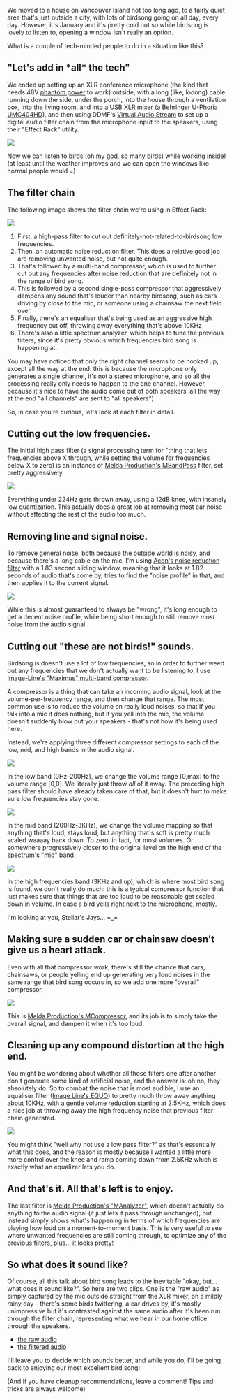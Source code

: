 We moved to a house on Vancouver Island not too long ago, to a fairly quiet area that's just outside a city, with lots of birdsong going on all day, every day. However, it's January and it's pretty cold out so while birdsong is lovely to listen to, opening a window isn't really an option.

What is a couple of tech-minded people to do in a situation like this?


## "Let's add in \*all\* the tech"

We ended up setting up an XLR conference microphone (the kind that needs 48V [phantom power](https://en.wikipedia.org/wiki/Phantom_power) to work) outside, with a long (like, looong) cable running down the side, under the porch, into the house through a ventilation box, into the living room, and into a USB XLR mixer (a Behringer [U-Phoria UMC404HD](https://www.long-mcquade.com/67988/Pro_Audio_Recording/Audio_Interfaces/Behringer/U-Phoria_UMC404HD_Audiophile_4x4_24-Bit_192_kHz_USB_Audio_MIDI_Interface.htm)), and then using DDMF's [Virtual Audio Stream](http://www.virtualaudiostream.com) to set up a digital audio filter chain from the microphone input to the speakers, using their "Effect Rack" utility.

![](/gh-weblog-2/images/bird-vst/the-setup.png)

Now we can listen to birds (oh my god, so many birds) while working inside! (at least until the weather improves and we can open the windows like normal people would =)


## The filter chain

The following image shows the filter chain we're using in Effect Rack:

![](/gh-weblog-2/images/bird-vst/ddmf-filter-chain.png)

1. First, a high-pass filter to cut out definitely-not-related-to-birdsong low frequencies.
2. Then, an automatic noise reduction filter. This does a relative good job are removing unwanted noise, but not quite enough.
3. That's followed by a multi-band compressor, which is used to further cut out any frequencies after noise reduction that are definitely not in the range of bird song.
4. This is followed by a second single-pass compressor that aggressively dampens any sound that's louder than nearby birdsong, such as cars driving by close to the mic, or someone using a chainsaw the next field over.
5. Finally, there's an equaliser that's being used as an aggressive high frequency cut off, throwing away everything that's above 10KHz
6. There's also a little spectrum analyzer, which helps to tune the previous filters, since it's pretty obvious which frequencies bird song is happening at.

You may have noticed that only the right channel seems to be hooked up, except all the way at the end: this is because the microphone only generates a single channel, it's not a stereo microphone, and so all the processing really only needs to happen to the one channel. However, because it's nice to have the audio come out of both speakers, all the way at the end "all channels" are sent to "all speakers")

So, in case you're curious, let's look at each filter in detail.


## Cutting out the low frequencies.

The initial high pass filter (a signal processing term for "thing that lets frequencies above X through, while setting the volume for frequencies below X to zero) is an instance of [Melda Production's MBandPass](https://www.meldaproduction.com/MBandPass) filter, set pretty aggressively. 

![](/gh-weblog-2/images/bird-vst/bandpass.png)

Everything under 224Hz gets thrown away, using a 12dB knee, with insanely low quantization. This actually does a great job at removing most car noise without affecting the rest of the audio too much. 


## Removing line and signal noise.

To remove general noise, both because the outside world is noisy, and because there's a long cable on the mic, I'm using [Acon's noise reduction filter](https://acondigital.com/products/restoration-suite) with a 1.83 second sliding window, meaning that it looks at 1.82 seconds of audio that's come by, tries to find the "noise profile" in that, and then applies it to the current signal.

![](/gh-weblog-2/images/bird-vst/noise-reduction.png)

While this is almost guaranteed to always be "wrong", it's long enough to get a decent noise profile, while being short enough to still remove _most_ noise from the audio signal.  


## Cutting out "these are not birds!" sounds.

Birdsong is doesn't use a lot of low frequencies, so in order to further weed out any frequencies that we don't actually want to be listening to, I use [Image-Line's "Maximus" multi-band compressor](https://www.image-line.com/plugins/Effects/Maximus).

A compressor is a thing that can take an incoming audio signal, look at the volume-per-frequency range, and then change that range. The most common use is to reduce the volume on really loud noises, so that if you talk into a mic it does nothing, but if you yell into the mic, the volume doesn't suddenly blow out your speakers - that's not how it's being used here.

Instead, we're applying three different compressor settings to each of the low, mid, and high bands in the audio signal.   

![](/gh-weblog-2/images/bird-vst/low-compressor.png)

In the low band (0Hz-200Hz), we change the volume range [0,max] to the volume range [0,0]. We literally just throw *all* of it away. The preceding high pass filter should have already taken care of that, but it doesn't hurt to make sure low frequencies stay gone.

![](/gh-weblog-2/images/bird-vst/mid-compressor.png)

In the mid band (200Hz-3KHz), we change the volume mapping so that anything that's loud, stays loud, but anything that's soft is pretty much scaled waaaay back down. To zero, in fact, for most volumes. Or somewhere progressively closer to the original level on the high end of the spectrum's "mid" band. 

![](/gh-weblog-2/images/bird-vst/high-compressor.png)

In the high frequencies band (3KHz and up), which is where most bird song is found, we don't really do much: this is a typical compressor function that just makes sure that things that are too loud to be reasonable get scaled down in volume. In case a bird yells right next to the microphone, mostly.

I'm looking at you, Stellar's Jays... =_=


## Making sure a sudden car or chainsaw doesn't give us a heart attack.

Even with all that compressor work, there's still the chance that cars, chainsaws, or people yelling end up generating very loud noises in the same range that bird song occurs in, so we add one more "overall" compressor. 

![](/gh-weblog-2/images/bird-vst/second-compressor.png)

This is [Melda Production's MCompressor](https://www.meldaproduction.com/MCompressor), and its job is to simply take the overall signal, and dampen it when it's too loud.


## Cleaning up any compound distortion at the high end.

You might be wondering about whether all those filters one after another don't generate some kind of artificial noise, and the answer is: oh no, they absolutely do. So to combat the noise that is most audible, I use an equaliser filter ([Image Line's EQUO](https://www.image-line.com/support/FLHelp/html/plugins/EQUO.htm)) to pretty much throw away anything about 10KHz, with a gentle volume reduction starting at 2.5KHz, which does a nice job at throwing away the high frequency noise that previous filter chain generated.

![](/gh-weblog-2/images/bird-vst/eq-cutoff.png)

You might think "well why not use a low pass filter?" as that's essentially what this does, and the reason is mostly because I wanted a little more more control over the knee and ramp coming down from 2.5KHz which is exactly what an equalizer lets you do. 


## And that's it. All that's left is to enjoy.

The last filter is [Melda Production's "MAnalyzer"](https://www.meldaproduction.com/MAnalyzer), which doesn't actually do anything to the audio signal (it just lets it pass through unchanged), but instead simply shows what's happening in terms of which frequencies are playing how loud on a moment-to-moment basis. This is very useful to see where unwanted frequencies are still coming through, to optimize any of the previous filters, plus... it looks pretty!

## So what does it sound like?

Of course, all this talk about bird song leads to the inevitable "okay, but... what does it sound like?". So here are two clips. One is the "raw audio" as simply captured by the mic outside straight from the XLR mixer, on a mildly rainy day - there's some birds twittering, a car drives by, it's mostly unimpressive but it's contrasted against the same audio after it's been run through the filter chain, representing what we hear in our home office through the speakers.

- [the raw audio](https://clyp.it/ksmbapw1?token=5fca3db27da4d26cfea827dbf5295608)
- [the filtered audio](https://clyp.it/2hj4kmfc?token=b535e17e75cc3f535b75927cec1203d1)

I'll leave you to decide which sounds better, and while you do, I'll be going back to enjoying our most excellent bird song!

(And if you have cleanup recommendations, leave a comment! Tips and tricks are always welcome)